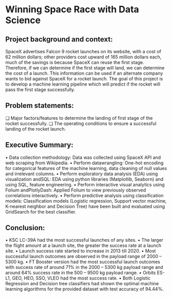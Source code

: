 # Winning Space Race with Data Science

## Project background and context:

SpaceX advertises Falcon 9 rocket launches on its website, with a cost of 62 million dollars; other providers cost upward of 165 million dollars each, much of the savings is because SpaceX can reuse the first stage.
Therefore, if we can determine if the first stage will land, we can determine the cost of a launch. This information can be used if an alternate company wants to bid against SpaceX for a rocket launch. The goal of
this project is to develop a machine learning pipeline which will predict if the rocket will pass the first stage successfully.

## Problem statements:
❑ Major factors/features to determine the landing of first stage of the rocket successfully.
❑ The operating conditions to ensure a successful landing of the rocket launch.

## Executive Summary:
• Data collection methodology: Data was collected using SpaceX API and web scraping from Wikipedia.
• Perform datawrangling: One-hot encoding for categorical features of the machine learning, data cleaning of null values and irrelevant columns.
• Perform exploratory data analysis (EDA) using visualization andSQL: EDA using python libraries (Matplotlib, Seaborn) and using SQL, feature engineering.
• Perform interactive visual analytics using Folium andPlotlyDash: Applied Folium to view previously observed correlations interactively.
• Perform predictive analysis using classification models: Classification models (Logistic regression, Support vector machine, K-nearest neighbor and Decision Tree) have been built and evaluated using GridSearch 
  for the best classifier.

  ## Conclusion:
 
• KSC LC-39A had the most successful launches of any sites.
• The larger the flight amount at a launch site, the greater the success rate at a launch site.
• Launch success rate started to increase in 2013 till 2020.
• Most successful launch outcomes are observed in the payload range of 2000 – 5300 kg.
• FT Booster version had the most successful launch outcomes with success rate of around 71% in the 2000 – 5300 kg payload range and around 64% success rate in the 500 – 9500 kg payload range.
• Orbits ES-L1, GEO, HEO, SSO, VLEO had the most success rate.
• Both Logistic Regression and Decision tree classifiers had shown the optimal machine learning algorithms for the provided dataset with test accuracy of 94.44%.
